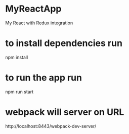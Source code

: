# MyReactApp
My React with Redux integration

# to install dependencies run
npm install

# to run the app run
npm run start  

# webpack will server on URL
http://localhost:8443/webpack-dev-server/


